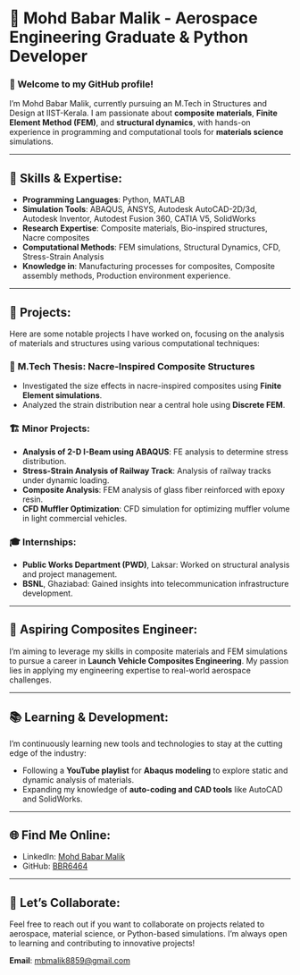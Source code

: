 # 🌟 Mohd Babar Malik - Aerospace Engineering Graduate & Python Developer

### 👋 Welcome to my GitHub profile! 

I’m Mohd Babar Malik, currently pursuing an M.Tech in Structures and Design at IIST-Kerala. I am passionate about **composite materials**, **Finite Element Method (FEM)**, and **structural dynamics**, with hands-on experience in programming and computational tools for **materials science** simulations.

---

## 🔧 **Skills & Expertise**:
- **Programming Languages**: Python, MATLAB
- **Simulation Tools**: ABAQUS, ANSYS, Autodesk AutoCAD-2D/3d, Autodesk Inventor, Autodest Fusion 360, CATIA V5, SolidWorks
- **Research Expertise**: Composite materials, Bio-inspired structures, Nacre composites
- **Computational Methods**: FEM simulations, Structural Dynamics, CFD, Stress-Strain Analysis
- **Knowledge in**: Manufacturing processes for composites, Composite assembly methods, Production environment experience.

---

## 💼 **Projects**:
Here are some notable projects I have worked on, focusing on the analysis of materials and structures using various computational techniques:

### 🦠 **M.Tech Thesis: Nacre-Inspired Composite Structures**
- Investigated the size effects in nacre-inspired composites using **Finite Element simulations**.
- Analyzed the strain distribution near a central hole using **Discrete FEM**.

### 🏗️ **Minor Projects**:
- **Analysis of 2-D I-Beam using ABAQUS**: FE analysis to determine stress distribution.
- **Stress-Strain Analysis of Railway Track**: Analysis of railway tracks under dynamic loading.
- **Composite Analysis**: FEM analysis of glass fiber reinforced with epoxy resin.
- **CFD Muffler Optimization**: CFD simulation for optimizing muffler volume in light commercial vehicles.

### 🎓 **Internships**:
- **Public Works Department (PWD)**, Laksar: Worked on structural analysis and project management.
- **BSNL**, Ghaziabad: Gained insights into telecommunication infrastructure development.

---

## 🚀 **Aspiring Composites Engineer**:
I’m aiming to leverage my skills in composite materials and FEM simulations to pursue a career in **Launch Vehicle Composites Engineering**. My passion lies in applying my engineering expertise to real-world aerospace challenges.

---

## 📚 **Learning & Development**:
I’m continuously learning new tools and technologies to stay at the cutting edge of the industry:
- Following a **YouTube playlist** for **Abaqus modeling** to explore static and dynamic analysis of materials.
- Expanding my knowledge of **auto-coding and CAD tools** like AutoCAD and SolidWorks.

---

## 🌐 **Find Me Online**:
- LinkedIn: [Mohd Babar Malik](https://www.linkedin.com/in/BBR003)
- GitHub: [BBR6464](https://github.com/BBR6464)

---

## 💬 **Let’s Collaborate**:
Feel free to reach out if you want to collaborate on projects related to aerospace, material science, or Python-based simulations. I’m always open to learning and contributing to innovative projects!

**Email**: mbmalik8859@gmail.com
